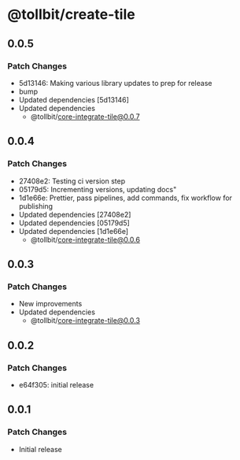 # @tollbit/create-tile

## 0.0.5

### Patch Changes

- 5d13146: Making various library updates to prep for release
- bump
- Updated dependencies [5d13146]
- Updated dependencies
  - @tollbit/core-integrate-tile@0.0.7

## 0.0.4

### Patch Changes

- 27408e2: Testing ci version step
- 05179d5: Incrementing versions, updating docs"
- 1d1e66e: Prettier, pass pipelines, add commands, fix workflow for publishing
- Updated dependencies [27408e2]
- Updated dependencies [05179d5]
- Updated dependencies [1d1e66e]
  - @tollbit/core-integrate-tile@0.0.6

## 0.0.3

### Patch Changes

- New improvements
- Updated dependencies
  - @tollbit/core-integrate-tile@0.0.3

## 0.0.2

### Patch Changes

- e64f305: initial release

## 0.0.1

### Patch Changes

- Initial release
